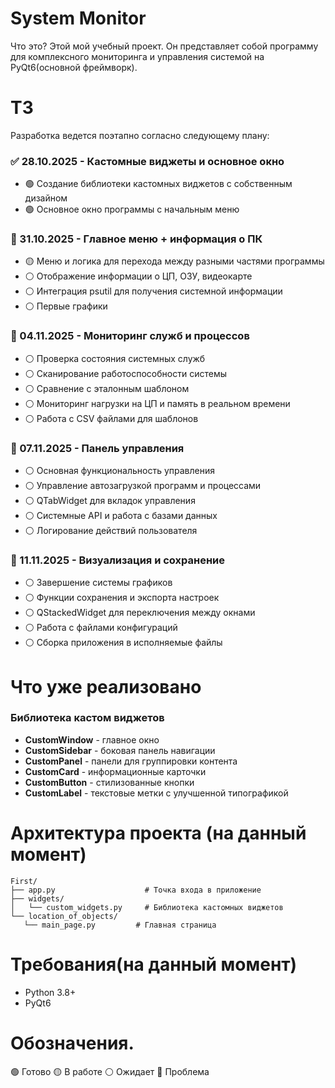 # System Monitor #
Что это? Этой мой учебный проект. Он представляет собой программу для комплексного мониторинга и управления системой на PyQt6(основной фреймворк).

# ТЗ #
Разработка ведется поэтапно согласно следующему плану:
### ✅ 28.10.2025 - Кастомные виджеты и основное окно
- 🟢 Создание библиотеки кастомных виджетов с собственным дизайном
- 🟢 Основное окно программы с начальным меню

### 🔄 31.10.2025 - Главное меню + информация о ПК
- 🟡 Меню и логика для перехода между разными частями программы
- ⚪ Отображение информации о ЦП, ОЗУ, видеокарте
- ⚪ Интеграция psutil для получения системной информации
- ⚪ Первые графики

### 📅 04.11.2025 - Мониторинг служб и процессов
- ⚪ Проверка состояния системных служб
- ⚪ Сканирование работоспособности системы
- ⚪ Сравнение с эталонным шаблоном
- ⚪ Мониторинг нагрузки на ЦП и память в реальном времени
- ⚪ Работа с CSV файлами для шаблонов

### 📅 07.11.2025 - Панель управления
- ⚪ Основная функциональность управления
- ⚪ Управление автозагрузкой программ и процессами
- ⚪ QTabWidget для вкладок управления
- ⚪ Системные API и работа с базами данных
- ⚪ Логирование действий пользователя

### 📅 11.11.2025 - Визуализация и сохранение
- ⚪ Завершение системы графиков
- ⚪ Функции сохранения и экспорта настроек
- ⚪ QStackedWidget для переключения между окнами
- ⚪ Работа с файлами конфигураций
- ⚪ Сборка приложения в исполняемые файлы


# Что уже реализовано #

### Библиотека кастом виджетов
- **CustomWindow** - главное окно
- **CustomSidebar** - боковая панель навигации
- **CustomPanel** - панели для группировки контента
- **CustomCard** - информационные карточки
- **CustomButton** - стилизованные кнопки
- **CustomLabel** - текстовые метки с улучшенной типографикой


# Архитектура проекта (на данный момент)
```
First/
├── app.py                    # Точка входа в приложение
├── widgets/
│   └── custom_widgets.py     # Библиотека кастомных виджетов
└── location_of_objects/
   └── main_page.py         # Главная страница
```

# Требования(на данный момент)
- Python 3.8+
- PyQt6

# Обозначения.
🟢 Готово
🟡 В работе
⚪ Ожидает
🔴 Проблема
